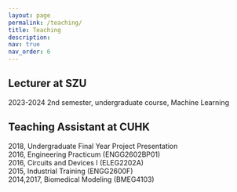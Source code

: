 ```yaml
---
layout: page
permalink: /teaching/
title: Teaching
description: 
nav: true
nav_order: 6
---
```


## Lecturer at SZU
2023-2024 2nd semester, undergraduate course, Machine Learning

## Teaching Assistant at CUHK
2018, Undergraduate Final Year Project Presentation \
2016, Engineering Practicum (ENGG2602BP01) \
2016, Circuits and Devices I (ELEG2202A) \
2015, Industrial Training (ENGG2600F) \
2014,2017, Biomedical Modeling (BMEG4103)
